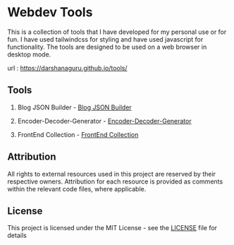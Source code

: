 # Webdev Tools

This is a collection of tools that I have developed for my personal use or for fun. I have used tailwindcss for styling and have used javascript for functionality. The tools are designed to be used on a web browser in desktop mode.

url : https://darshanaguru.github.io/tools/

## Tools

1. Blog JSON Builder - [Blog JSON Builder](https://github.com/DarshanAguru/tools/tree/main/WEBDEV/tools/blog-json-builder)

2. Encoder-Decoder-Generator - [Encoder-Decoder-Generator](https://github.com/DarshanAguru/tools/tree/main/WEBDEV/tools/encoder-decoder)

3. FrontEnd Collection - [FrontEnd Collection](https://github.com/DarshanAguru/tools/tree/main/WEBDEV/tools/front-end-collection)


## Attribution

All rights to external resources used in this project are reserved by their respective owners. Attribution for each resource is provided as comments within the relevant code files, where applicable.


## License               

This project is licensed under the MIT License - see the [LICENSE](https://github.com/aguru-darshan/webdev-tools/blob/main/LICENSE) file for details